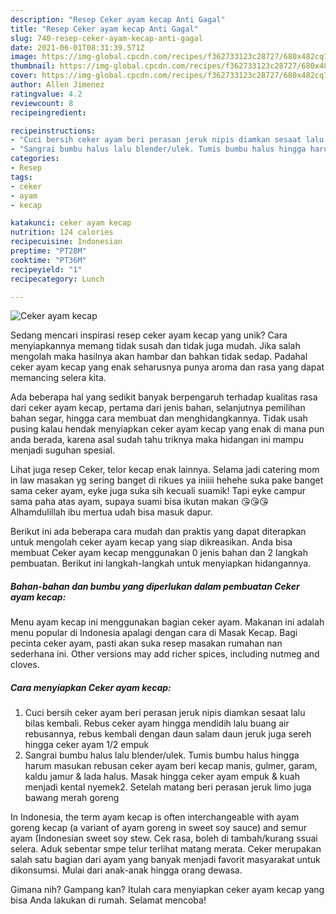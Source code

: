 ```yaml
---
description: "Resep Ceker ayam kecap Anti Gagal"
title: "Resep Ceker ayam kecap Anti Gagal"
slug: 740-resep-ceker-ayam-kecap-anti-gagal
date: 2021-06-01T08:31:39.571Z
image: https://img-global.cpcdn.com/recipes/f362733123c28727/680x482cq70/ceker-ayam-kecap-foto-resep-utama.jpg
thumbnail: https://img-global.cpcdn.com/recipes/f362733123c28727/680x482cq70/ceker-ayam-kecap-foto-resep-utama.jpg
cover: https://img-global.cpcdn.com/recipes/f362733123c28727/680x482cq70/ceker-ayam-kecap-foto-resep-utama.jpg
author: Allen Jimenez
ratingvalue: 4.2
reviewcount: 8
recipeingredient:

recipeinstructions:
- "Cuci bersih ceker ayam beri perasan jeruk nipis diamkan sesaat lalu bilas kembali. Rebus ceker ayam hingga mendidih lalu buang air rebusannya, rebus kembali dengan daun salam daun jeruk juga sereh hingga ceker ayam 1/2 empuk"
- "Sangrai bumbu halus lalu blender/ulek. Tumis bumbu halus hingga harum masukan rebusan ceker ayam beri kecap manis, gulmer, garam, kaldu jamur &amp; lada halus. Masak hingga ceker ayam empuk &amp; kuah menjadi kental nyemek2. Setelah matang beri perasan jeruk limo juga bawang merah goreng"
categories:
- Resep
tags:
- ceker
- ayam
- kecap

katakunci: ceker ayam kecap 
nutrition: 124 calories
recipecuisine: Indonesian
preptime: "PT28M"
cooktime: "PT36M"
recipeyield: "1"
recipecategory: Lunch

---
```



![Ceker ayam kecap](https://img-global.cpcdn.com/recipes/f362733123c28727/680x482cq70/ceker-ayam-kecap-foto-resep-utama.jpg)

Sedang mencari inspirasi resep ceker ayam kecap yang unik? Cara menyiapkannya memang tidak susah dan tidak juga mudah. Jika salah mengolah maka hasilnya akan hambar dan bahkan tidak sedap. Padahal ceker ayam kecap yang enak seharusnya punya aroma dan rasa yang dapat memancing selera kita.

Ada beberapa hal yang sedikit banyak berpengaruh terhadap kualitas rasa dari ceker ayam kecap, pertama dari jenis bahan, selanjutnya pemilihan bahan segar, hingga cara membuat dan menghidangkannya. Tidak usah pusing kalau hendak menyiapkan ceker ayam kecap yang enak di mana pun anda berada, karena asal sudah tahu triknya maka hidangan ini mampu menjadi suguhan spesial.

Lihat juga resep Ceker, telor kecap enak lainnya. Selama jadi catering mom in law masakan yg sering banget di rikues ya iniiii hehehe suka pake banget sama ceker ayam, eyke juga suka sih kecuali suamik! Tapi eyke campur sama paha atas ayam, supaya suami bisa ikutan makan 😘😘😘 Alhamdulillah ibu mertua udah bisa masuk dapur.


Berikut ini ada beberapa cara mudah dan praktis yang dapat diterapkan untuk mengolah ceker ayam kecap yang siap dikreasikan. Anda bisa membuat Ceker ayam kecap menggunakan 0 jenis bahan dan 2 langkah pembuatan. Berikut ini langkah-langkah untuk menyiapkan hidangannya.

<!--inarticleads1-->

##### Bahan-bahan dan bumbu yang diperlukan dalam pembuatan Ceker ayam kecap:



Menu ayam kecap ini menggunakan bagian ceker ayam. Makanan ini adalah menu popular di Indonesia apalagi dengan cara di Masak Kecap. Bagi pecinta ceker ayam, pasti akan suka resep masakan rumahan nan sederhana ini. Other versions may add richer spices, including nutmeg and cloves. 

<!--inarticleads2-->

##### Cara menyiapkan Ceker ayam kecap:

1. Cuci bersih ceker ayam beri perasan jeruk nipis diamkan sesaat lalu bilas kembali. Rebus ceker ayam hingga mendidih lalu buang air rebusannya, rebus kembali dengan daun salam daun jeruk juga sereh hingga ceker ayam 1/2 empuk
1. Sangrai bumbu halus lalu blender/ulek. Tumis bumbu halus hingga harum masukan rebusan ceker ayam beri kecap manis, gulmer, garam, kaldu jamur &amp; lada halus. Masak hingga ceker ayam empuk &amp; kuah menjadi kental nyemek2. Setelah matang beri perasan jeruk limo juga bawang merah goreng


In Indonesia, the term ayam kecap is often interchangeable with ayam goreng kecap (a variant of ayam goreng in sweet soy sauce) and semur ayam (Indonesian sweet soy stew. Cek rasa, boleh di tambah/kurang ssuai selera. Aduk sebentar smpe telur terlihat matang merata. Ceker merupakan salah satu bagian dari ayam yang banyak menjadi favorit masyarakat untuk dikonsumsi. Mulai dari anak-anak hingga orang dewasa. 

Gimana nih? Gampang kan? Itulah cara menyiapkan ceker ayam kecap yang bisa Anda lakukan di rumah. Selamat mencoba!
